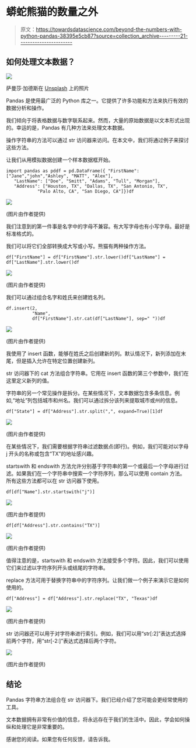 # 蟒蛇熊猫的数量之外

> 原文：<https://towardsdatascience.com/beyond-the-numbers-with-python-pandas-38395e5cb87?source=collection_archive---------21----------------------->

## 如何处理文本数据？

![](img/eb6339383028b4f2e8815f020986a137.png)

萨曼莎·加德斯在 [Unsplash](https://unsplash.com/s/photos/simple?utm_source=unsplash&utm_medium=referral&utm_content=creditCopyText) 上的照片

Pandas 是使用最广泛的 Python 库之一。它提供了许多功能和方法来执行有效的数据分析和操作。

我们倾向于将表格数据与数字联系起来。然而，大量的原始数据是以文本形式出现的。幸运的是，Pandas 有几种方法来处理文本数据。

操作字符串的方法可以通过 str 访问器来访问。在本文中，我们将通过例子来探讨这些方法。

让我们从用模拟数据创建一个样本数据框开始。

```
import pandas as pddf = pd.DataFrame({ "FirstName": ["Jane","john","Ashley", "MATT", "Alex"],
   "LastName": ["Doe", "Smitt", "Adams", "Tull", "Morgan"],
   "Address": ["Houston, TX", "Dallas, TX", "San Antonio, TX", 
            "Palo Alto, CA", "San Diego, CA"]})df
```

![](img/0554f9a1375c53a5b8b1ab9999567b23.png)

(图片由作者提供)

我们注意到的第一件事是名字中的字母不兼容。有大写字母也有小写字母。最好是标准格式的。

我们可以将它们全部转换成大写或小写。熊猫有两种操作方法。

```
df["FirstName"] = df["FirstName"].str.lower()df["LastName"] = df["LastName"].str.lower()df
```

![](img/f2520f552fb8d4c59bc280a55dc7acc7.png)

(图片由作者提供)

我们可以通过组合名字和姓氏来创建姓名列。

```
df.insert(2, 
          "Name", 
          df["FirstName"].str.cat(df["LastName"], sep=" "))df
```

![](img/646000347f1390ff3a5c1efa715bad7c.png)

(图片由作者提供)

我使用了 insert 函数，能够在姓氏之后创建新的列。默认情况下，新列添加在末尾，但是插入允许在特定位置创建新列。

str 访问器下的 cat 方法组合字符串。它用在 insert 函数的第三个参数中，我们在这里定义新列的值。

字符串的另一个常见操作是拆分。在某些情况下，文本数据包含多条信息。例如,“地址”列包括城市和州名。我们可以通过拆分该列来提取城市或州的信息。

```
df["State"] = df["Address"].str.split(",", expand=True)[1]df
```

![](img/59b72c72ecd7cc44028dc7870a84bcb7.png)

(图片由作者提供)

在某些情况下，我们需要根据字符串过滤数据点(即行)。例如，我们可能对以字母 j 开头的名称或包含“TX”的地址感兴趣。

startswith 和 endswith 方法允许分别基于字符串的第一个或最后一个字母进行过滤。如果我们在一个字符串中搜索一个字符序列，那么可以使用 contain 方法。所有这些方法都可以在 str 访问器下使用。

```
df[df["Name"].str.startswith("j")]
```

![](img/b246076b36b0216f0f8957e287a8e98a.png)

(图片由作者提供)

```
df[df["Address"].str.contains("TX")]
```

![](img/a5cbbf776f2f54309cf3640cc97e3013.png)

(图片由作者提供)

值得注意的是，startswith 和 endswith 方法接受多个字符。因此，我们可以使用它们来过滤以字符序列开头或结尾的字符串。

replace 方法可用于替换字符串中的字符序列。让我们做一个例子来演示它是如何使用的。

```
df["Address"] = df["Address"].str.replace("TX", "Texas")df
```

![](img/1927b9763b7f2f771e25a0b55fbe40b3.png)

(图片由作者提供)

str 访问器还可以用于对字符串进行索引。例如，我们可以用“str[:2]”表达式选择前两个字符，用“str[-2:]”表达式选择后两个字符。

![](img/ff8ca72edc6227c4d5492142e1140cf1.png)

(图片由作者提供)

## 结论

Pandas 字符串方法组合在 str 访问器下。我们已经介绍了您可能会更经常使用的工具。

文本数据拥有非常有价值的信息，将永远存在于我们的生活中。因此，学会如何操纵和处理它是非常重要的。

感谢您的阅读。如果您有任何反馈，请告诉我。